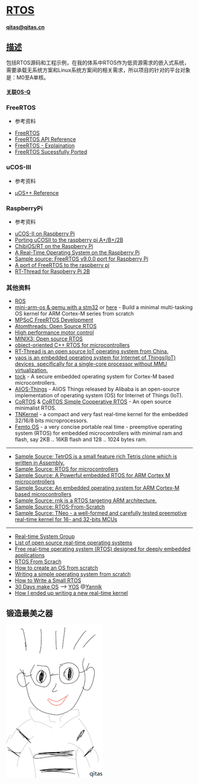 ﻿# [RTOS](https://github.com/Qitas/RTOS) 

#### qitas@qitas.cn

## [描述](https://github.com/Qitas/RTOS/wiki) 

包括RTOS源码和工程示例，在我的体系中RTOS作为低资源需求的嵌入式系统，需要承载无系统方案和Linux系统方案间的相关需求，所以项目的针对的平台对象是：M0至A单核。

#### [关联OS-Q](https://github.com/OS-Q/RTQ) 

### FreeRTOS

- 参考资料

* [FreeRTOS](freertos.org)
* [FreeRTOS API Reference](http://web.ist.utl.pt/~ist11993/FRTOS-API/index.html)
* [FreeRTOS - Explaination](http://www.aosabook.org/en/freertos.html)
* [FreeRTOS Sucessfully Ported](https://www.raspberrypi.org/forums/viewtopic.php?f=72&t=22423)

###  uCOS-III

- 参考资料

* [µOS++ Reference](http://micro-os-plus.github.io/develop/references/)


###  RaspberryPi

- 参考资料

* [uCOS-II on Raspberry Pi](https://github.com/fmlab/ucos_RaspberryPi)
* [Porting uCOSII to the raspberry pi A+/B+/2B](https://github.com/mopplayer/uCOSII_RPi)
* [ChibiOS/RT on the Raspberry Pi](https://www.stevebate.net/chibios-rpi/GettingStarted.html)
* [A Real-Time Operating System on the Raspberry Pi](http://www.pebblebay.com/raspberry-pi-embedded/)
* [Sample source: FreeRTOS v9.0.0 port for Raspberry Pi](https://github.com/leodido99/RaspberryPi1-FreeRTOSv9.0.0)
* [A port of FreeRTOS to the raspberry pi](https://github.com/jameswalmsley/RaspberryPi-FreeRTOS)
* [RT-Thread for Raspberry Pi 2B ](https://github.com/BernardXiong/raspi2)


### 其他资料

* [ROS](http://www.ros.org/)
* [mini-arm-os & qemu with a stm32](https://github.com/embedded2015/mini-arm-os) or [here](https://github.com/jserv/mini-arm-os) - Build a minimal multi-tasking OS kernel for ARM Cortex-M series from scratch
* [MPSoC FreeRTOS Development](http://www.wiki.xilinx.com/MPSoC+FreeRTOS+Development)
* [Atomthreads: Open Source RTOS](https://atomthreads.com/)
* [High performance motor control](https://github.com/madcowswe/ODrive)
* [MINIX3: Open source RTOS](http://www.minix3.org/)
* [object-oriented C++ RTOS for microcontrollers](https://github.com/DISTORTEC/distortos)
* [RT-Thread is an open source IoT operating system from China.](https://github.com/RT-Thread/rt-thread)
* [yaos is an embedded operating system for Internet of Things(IoT) devices, specifically for a single-core processor without MMU virtualization.](https://github.com/onkwon/yaos)
* [tock](https://github.com/tock/tock) - A secure embedded operating system for Cortex-M based microcontrollers.
* [AliOS-Things](https://github.com/alibaba/AliOS-Things) - AliOS Things released by Alibaba is an open-source implementation of operating system (OS) for Internet of Things (IoT).
* [CoRTOS](https://forum.43oh.com/topic/13151-cortos-an-open-source-minimalist-rtos/) & [CoRTOS Simple Cooperative RTOS](https://sourceforge.net/projects/cortos-simple/) - An open source minimalist RTOS.
* [TNKernel](http://www.tnkernel.com/index.html) - a compact and very fast real-time kernel for the embedded 32/16/8 bits microprocessors.
* [Femto OS](http://www.femtoos.org/news.html) - a very concise portable real time - preemptive operating system (RTOS) for embedded microcontrollers with minimal ram and flash, say 2KB .. 16KB flash and 128 .. 1024 bytes ram.

---

* [Sample Source: TetrOS is a small feature rich Tetris clone which is written in Assembly.](https://github.com/daniel-e/tetros)
* [Sample Source: RTOS for microcontrollers](https://github.com/jimtremblay/nOS)
* [Sample Source: A Powerful embedded RTOS for ARM Cortex M microcontrollers](https://github.com/StratifyLabs/StratifyOS)
* [Sample Source: An embedded operating system for ARM Cortex-M based microcontrollers](https://github.com/onkwon/yaos)
* [Sample Source: rnk is a RTOS targeting ARM architecture.](https://github.com/raphui/rnk)
* [Sample Source: RTOS-From-Scratch](https://github.com/RTOS-From-Scratch/RTOS-From-Scratch)
* [Sample Source: TNeo - a well-formed and carefully tested preemptive real-time kernel for 16- and 32-bits MCUs](https://github.com/dimonomid/tneo)

---

* [Real-time System Group](https://www.cs.york.ac.uk/rts/)
* [List of open source real-time operating systems](https://www.osrtos.com/)
* [Free real-time operating system (RTOS) designed for deeply embedded applications](https://github.com/stateos/StateOS)
* [RTOS From Scrach](https://github.com/RTOS-From-Scratch)
* [How to create an OS from scratch](https://github.com/cfenollosa/os-tutorial)
* [Writing a simple operating system from scratch](https://www.cs.bham.ac.uk/~exr/lectures/opsys/10_11/lectures/os-dev.pdf)
* [How to Write a Small RTOS](https://larrylisky.com/2012/07/14/how-to-create-a-small-rtos/)
* [30 Days make OS](https://github.com/yourtion/30dayMakeOS) --> [YOS](https://github.com/yourtion/YOS) @[Yannik](https://yannik520.github.io/)
* [How I ended up writing a new real-time kernel](https://dmitryfrank.com/articles/how_i_ended_up_writing_my_own_kernel)




## 锻造最美之器

[![sites](qitas/qitas.png)](http://www.qitas.cn)
